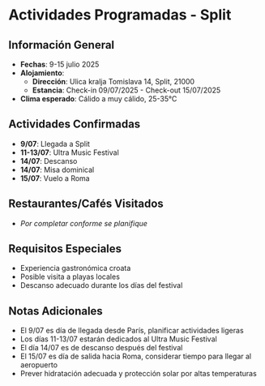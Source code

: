 # Actividades Programadas - Split

## Información General
- **Fechas**: 9-15 julio 2025
- **Alojamiento**: 
  * **Dirección**: Ulica kralja Tomislava 14, Split, 21000
  * **Estancia**: Check-in 09/07/2025 - Check-out 15/07/2025
- **Clima esperado**: Cálido a muy cálido, 25-35°C

## Actividades Confirmadas
- **9/07**: Llegada a Split
- **11-13/07**: Ultra Music Festival
- **14/07**: Descanso
- **14/07**: Misa dominical
- **15/07**: Vuelo a Roma

## Restaurantes/Cafés Visitados
- *Por completar conforme se planifique*

## Requisitos Especiales
- Experiencia gastronómica croata
- Posible visita a playas locales
- Descanso adecuado durante los días del festival

## Notas Adicionales
- El 9/07 es día de llegada desde París, planificar actividades ligeras
- Los días 11-13/07 estarán dedicados al Ultra Music Festival
- El día 14/07 es de descanso después del festival
- El 15/07 es día de salida hacia Roma, considerar tiempo para llegar al aeropuerto
- Prever hidratación adecuada y protección solar por altas temperaturas